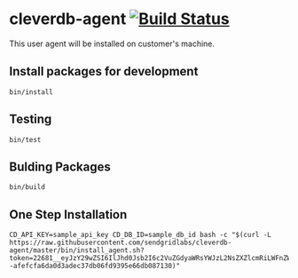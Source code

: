 # cleverdb-agent [![Build Status](https://magnum.travis-ci.com/sendgridlabs/cleverdb-agent.svg?token=Aq5pNsW6rH3CDcNzg2ik)](https://magnum.travis-ci.com/sendgridlabs/cleverdb-agent)

This user agent will be installed on customer's machine.

## Install packages for development ##
	bin/install
	
## Testing ##
	bin/test
	
## Bulding Packages ##
	bin/build	
	
## One Step Installation ##

	CD_API_KEY=sample_api_key CD_DB_ID=sample_db_id bash -c "$(curl -L https://raw.githubusercontent.com/sendgridlabs/cleverdb-agent/master/bin/install_agent.sh?token=22681__eyJzY29wZSI6IlJhd0Jsb2I6c2VuZGdyaWRsYWJzL2NsZXZlcmRiLWFnZW50L21hc3Rlci9iaW4vaW5zdGFsbF9hZ2VudC5zaCIsImV4cGlyZXMiOjE0MDY4Mzk5MDZ9--afefcfa6da0d3adec37db06fd9395e66db087130)"
